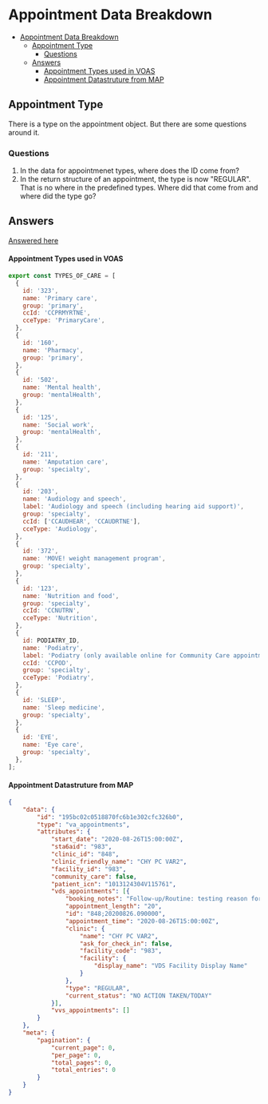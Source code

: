 # Appointment Data Breakdown

- [Appointment Data Breakdown](#appointment-data-breakdown)
  - [Appointment Type](#appointment-type)
    - [Questions](#questions)
  - [Answers](#answers)
      - [Appointment Types used in VOAS](#appointment-types-used-in-voas)
      - [Appointment Datastruture from MAP](#appointment-datastruture-from-map)

## Appointment Type

There is a type on the appointment object. But there are some questions around it. 

### Questions

1. In the data for appointmenet types, where does the ID come from? 
2. In the return structure of an appointment, the type is now "REGULAR". That is no where in the predefined types.  Where did that come from and where did the type go? 

## Answers

[Answered here](../meetings/2020-10-29-appointment-type.md)

#### Appointment Types used in VOAS

``` js
export const TYPES_OF_CARE = [
  {
    id: '323',
    name: 'Primary care',
    group: 'primary',
    ccId: 'CCPRMYRTNE',
    cceType: 'PrimaryCare',
  },
  {
    id: '160',
    name: 'Pharmacy',
    group: 'primary',
  },
  {
    id: '502',
    name: 'Mental health',
    group: 'mentalHealth',
  },
  {
    id: '125',
    name: 'Social work',
    group: 'mentalHealth',
  },
  {
    id: '211',
    name: 'Amputation care',
    group: 'specialty',
  },
  {
    id: '203',
    name: 'Audiology and speech',
    label: 'Audiology and speech (including hearing aid support)',
    group: 'specialty',
    ccId: ['CCAUDHEAR', 'CCAUDRTNE'],
    cceType: 'Audiology',
  },
  {
    id: '372',
    name: 'MOVE! weight management program',
    group: 'specialty',
  },
  {
    id: '123',
    name: 'Nutrition and food',
    group: 'specialty',
    ccId: 'CCNUTRN',
    cceType: 'Nutrition',
  },
  {
    id: PODIATRY_ID,
    name: 'Podiatry',
    label: 'Podiatry (only available online for Community Care appointments)',
    ccId: 'CCPOD',
    group: 'specialty',
    cceType: 'Podiatry',
  },
  {
    id: 'SLEEP',
    name: 'Sleep medicine',
    group: 'specialty',
  },
  {
    id: 'EYE',
    name: 'Eye care',
    group: 'specialty',
  },
];

``` 

#### Appointment Datastruture from MAP

``` json
{
	"data": {
		"id": "195bc02c0518870fc6b1e302cfc326b0",
		"type": "va_appointments",
		"attributes": {
			"start_date": "2020-08-26T15:00:00Z",
			"sta6aid": "983",
			"clinic_id": "848",
			"clinic_friendly_name": "CHY PC VAR2",
			"facility_id": "983",
			"community_care": false,
			"patient_icn": "1013124304V115761",
			"vds_appointments": [{
				"booking_notes": "Follow-up/Routine: testing reason for visit field availability",
				"appointment_length": "20",
				"id": "848;20200826.090000",
				"appointment_time": "2020-08-26T15:00:00Z",
				"clinic": {
					"name": "CHY PC VAR2",
					"ask_for_check_in": false,
					"facility_code": "983",
					"facility": {
						"display_name": "VDS Facility Display Name"
					}
				},
				"type": "REGULAR",
				"current_status": "NO ACTION TAKEN/TODAY"
			}],
			"vvs_appointments": []
		}
	},
	"meta": {
		"pagination": {
			"current_page": 0,
			"per_page": 0,
			"total_pages": 0,
			"total_entries": 0
		}
	}
}
```

